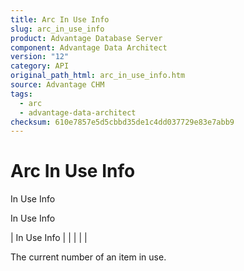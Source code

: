 ```yaml
---
title: Arc In Use Info
slug: arc_in_use_info
product: Advantage Database Server
component: Advantage Data Architect
version: "12"
category: API
original_path_html: arc_in_use_info.htm
source: Advantage CHM
tags:
  - arc
  - advantage-data-architect
checksum: 610e7857e5d5cbbd35de1c4dd037729e83e7abb9
---
```


# Arc In Use Info

In Use Info

In Use Info

| In Use Info |  |  |  |  |

The current number of an item in use.
